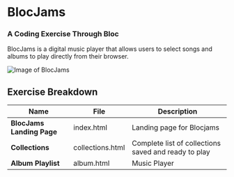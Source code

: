 # BlocJams
### A Coding Exercise Through Bloc

BlocJams is a digital music player that allows users to select songs and albums to play directly from their browser.

![Image of BlocJams](e-awau0SwVPo7aYtEdUCMwv56xqlvT5xB8luvFfUlOMgr04K3jE53XKbsgvPVBYLlp53EGV-_1tgV-kK4_bx2eo_o7pKAREFi7vCYE5UCBa26Ylqt4anEKPHRa1mQN_Xq9YzF3X1j3lOIcfKuANdz7-AWYWyIferkgq3WAF1QTK4IBbmNuMIOjnaSTrCzPn2BAceiUep81KlCh459ZcqanpOYXAi4x2DmPU3MenQhMQVsPHYuFn6UTJzTvJz3MtikY7nIL33MMZN92MHiz-Hr2kAoF8EuX2VE6nork1_kQQYtJjevgJTbG7-BdlFTHTq-xMdN886raeBAslcxfbb_k6fRgNudeEF14oXFjPtoDSi0xKUmVCj-_CBlQR_iF4uM8Nf_roO8I9YSp4Ct-8qCMRFPE3EpFLv24Ul73ZrIK_D1WPxqkvkufpB5ml7feI7RsUMvHp38ezHxBllExTASKWN-UmEQXKbq285D4_RV0-l1iTzKZHRrP8xIbsuoQe0DqLj6XcyGx5lWo6YLaG0Ba4u-p7C9jgr9ji3pKcE5ROypmZdn3xy7Vuqd5TGAfUzyVPxfqn5KAenROqFRdr2AUOltXP1qy8ZbaDliFpDDDAbviHXvNr1g-kkV1zRwl7T9JEKUHaKrt-gB39XbI7sznCPhguweg=w1102-h674-no)

## Exercise Breakdown

Name | File | Description
--- | --- | ---
**BlocJams Landing Page** | index.html | Landing page for Blocjams
**Collections** | collections.html | Complete list of collections saved and ready to play
**Album Playlist** | album.html | Music Player
